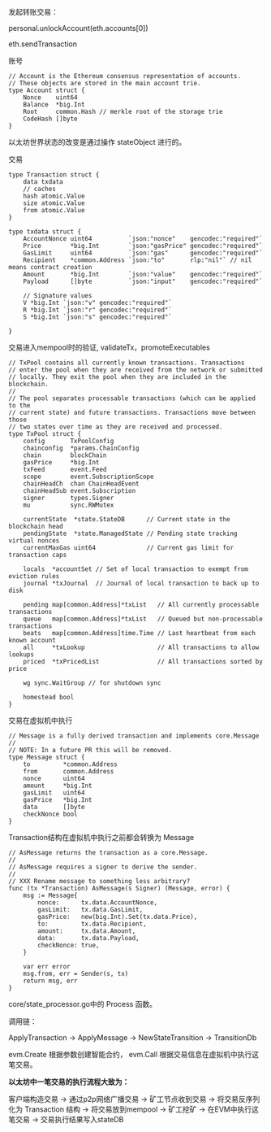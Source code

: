 发起转账交易：

personal.unlockAccount\(eth.accounts\[0\]\)

eth.sendTransaction

账号

```
// Account is the Ethereum consensus representation of accounts.
// These objects are stored in the main account trie.
type Account struct {
    Nonce    uint64
    Balance  *big.Int
    Root     common.Hash // merkle root of the storage trie
    CodeHash []byte
}
```

以太坊世界状态的改变是通过操作 stateObject 进行的。

交易

    type Transaction struct {
        data txdata
        // caches
        hash atomic.Value
        size atomic.Value
        from atomic.Value
    }

    type txdata struct {
        AccountNonce uint64          `json:"nonce"    gencodec:"required"`
        Price        *big.Int        `json:"gasPrice" gencodec:"required"`
        GasLimit     uint64          `json:"gas"      gencodec:"required"`
        Recipient    *common.Address `json:"to"       rlp:"nil"` // nil means contract creation
        Amount       *big.Int        `json:"value"    gencodec:"required"`
        Payload      []byte          `json:"input"    gencodec:"required"`

        // Signature values
        V *big.Int `json:"v" gencodec:"required"`
        R *big.Int `json:"r" gencodec:"required"`
        S *big.Int `json:"s" gencodec:"required"`

    }

交易进入mempool时的验证, validateTx，promoteExecutables

```
// TxPool contains all currently known transactions. Transactions
// enter the pool when they are received from the network or submitted
// locally. They exit the pool when they are included in the blockchain.
//
// The pool separates processable transactions (which can be applied to the
// current state) and future transactions. Transactions move between those
// two states over time as they are received and processed.
type TxPool struct {
    config       TxPoolConfig
    chainconfig  *params.ChainConfig
    chain        blockChain
    gasPrice     *big.Int
    txFeed       event.Feed
    scope        event.SubscriptionScope
    chainHeadCh  chan ChainHeadEvent
    chainHeadSub event.Subscription
    signer       types.Signer
    mu           sync.RWMutex

    currentState  *state.StateDB      // Current state in the blockchain head
    pendingState  *state.ManagedState // Pending state tracking virtual nonces
    currentMaxGas uint64              // Current gas limit for transaction caps

    locals  *accountSet // Set of local transaction to exempt from eviction rules
    journal *txJournal  // Journal of local transaction to back up to disk

    pending map[common.Address]*txList   // All currently processable transactions
    queue   map[common.Address]*txList   // Queued but non-processable transactions
    beats   map[common.Address]time.Time // Last heartbeat from each known account
    all     *txLookup                    // All transactions to allow lookups
    priced  *txPricedList                // All transactions sorted by price

    wg sync.WaitGroup // for shutdown sync

    homestead bool
}
```

交易在虚拟机中执行

```
// Message is a fully derived transaction and implements core.Message
//
// NOTE: In a future PR this will be removed.
type Message struct {
    to         *common.Address
    from       common.Address
    nonce      uint64
    amount     *big.Int
    gasLimit   uint64
    gasPrice   *big.Int
    data       []byte
    checkNonce bool
}
```

Transaction结构在虚拟机中执行之前都会转换为 Message

```
// AsMessage returns the transaction as a core.Message.
//
// AsMessage requires a signer to derive the sender.
//
// XXX Rename message to something less arbitrary?
func (tx *Transaction) AsMessage(s Signer) (Message, error) {
    msg := Message{
        nonce:      tx.data.AccountNonce,
        gasLimit:   tx.data.GasLimit,
        gasPrice:   new(big.Int).Set(tx.data.Price),
        to:         tx.data.Recipient,
        amount:     tx.data.Amount,
        data:       tx.data.Payload,
        checkNonce: true,
    }

    var err error
    msg.from, err = Sender(s, tx)
    return msg, err
}
```

core/state\_processor.go中的 Process 函数。

调用链：

ApplyTransaction -&gt; ApplyMessage -&gt; NewStateTransition -&gt; TransitionDb

evm.Create 根据参数创建智能合约， evm.Call 根据交易信息在虚拟机中执行这笔交易。

**以太坊中一笔交易的执行流程大致为：**

客户端构造交易 -&gt; 通过p2p网络广播交易 -&gt; 矿工节点收到交易 -&gt; 将交易反序列化为 Transaction 结构 -&gt; 将交易放到mempool -&gt; 矿工挖矿 -&gt; 在EVM中执行这笔交易 -&gt; 交易执行结果写入stateDB

